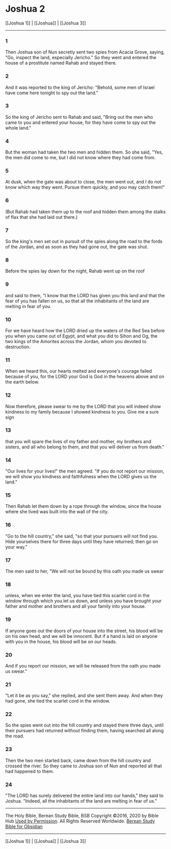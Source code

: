 # Joshua 2

[[Joshua 1]] | [[Joshua]] | [[Joshua 3]]

---

### 1
Then Joshua son of Nun secretly sent two spies from Acacia Grove, saying, "Go, inspect the land, especially Jericho." So they went and entered the house of a prostitute named Rahab and stayed there.

### 2
And it was reported to the king of Jericho: "Behold, some men of Israel have come here tonight to spy out the land."

### 3
So the king of Jericho sent to Rahab and said, "Bring out the men who came to you and entered your house, for they have come to spy out the whole land."

### 4
But the woman had taken the two men and hidden them. So she said, "Yes, the men did come to me, but I did not know where they had come from.

### 5
At dusk, when the gate was about to close, the men went out, and I do not know which way they went. Pursue them quickly, and you may catch them!"

### 6
(But Rahab had taken them up to the roof and hidden them among the stalks of flax that she had laid out there.)

### 7
So the king's men set out in pursuit of the spies along the road to the fords of the Jordan, and as soon as they had gone out, the gate was shut.

### 8
Before the spies lay down for the night, Rahab went up on the roof

### 9
and said to them, "I know that the LORD has given you this land and that the fear of you has fallen on us, so that all the inhabitants of the land are melting in fear of you.

### 10
For we have heard how the LORD dried up the waters of the Red Sea before you when you came out of Egypt, and what you did to Sihon and Og, the two kings of the Amorites across the Jordan, whom you devoted to destruction.

### 11
When we heard this, our hearts melted and everyone's courage failed because of you, for the LORD your God is God in the heavens above and on the earth below.

### 12
Now therefore, please swear to me by the LORD that you will indeed show kindness to my family because I showed kindness to you. Give me a sure sign

### 13
that you will spare the lives of my father and mother, my brothers and sisters, and all who belong to them, and that you will deliver us from death."

### 14
"Our lives for your lives!" the men agreed. "If you do not report our mission, we will show you kindness and faithfulness when the LORD gives us the land."

### 15
Then Rahab let them down by a rope through the window, since the house where she lived was built into the wall of the city.

### 16
"Go to the hill country," she said, "so that your pursuers will not find you. Hide yourselves there for three days until they have returned; then go on your way."

### 17
The men said to her, "We will not be bound by this oath you made us swear

### 18
unless, when we enter the land, you have tied this scarlet cord in the window through which you let us down, and unless you have brought your father and mother and brothers and all your family into your house.

### 19
If anyone goes out the doors of your house into the street, his blood will be on his own head, and we will be innocent. But if a hand is laid on anyone with you in the house, his blood will be on our heads.

### 20
And if you report our mission, we will be released from the oath you made us swear."

### 21
"Let it be as you say," she replied, and she sent them away. And when they had gone, she tied the scarlet cord in the window.

### 22
So the spies went out into the hill country and stayed there three days, until their pursuers had returned without finding them, having searched all along the road.

### 23
Then the two men started back, came down from the hill country and crossed the river. So they came to Joshua son of Nun and reported all that had happened to them.

### 24
"The LORD has surely delivered the entire land into our hands," they said to Joshua. "Indeed, all the inhabitants of the land are melting in fear of us."

---

The Holy Bible, Berean Study Bible, BSB
Copyright ©2016, 2020 by Bible Hub
[Used by Permission](https://berean.bible/terms.htm). All Rights Reserved Worldwide.
[Berean Study Bible for Obsidian](https://github.com/gapmiss/berean-study-bible-for-obsidian)

---

[[Joshua 1]] | [[Joshua]] | [[Joshua 3]]

